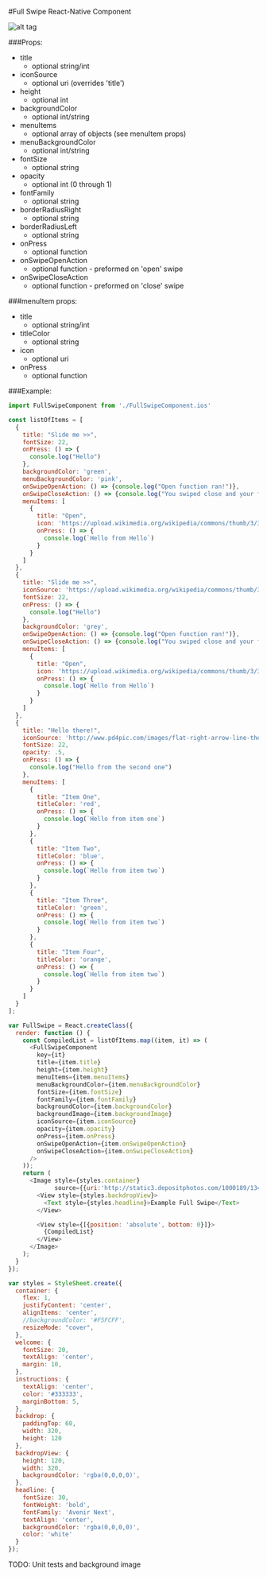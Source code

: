 #Full Swipe React-Native Component

![alt tag](https://raw.githubusercontent.com/natdm/FullSwipe/master/images/FullSwipe_resize.gif)


###Props:
* title
  *  optional string/int
* iconSource
  *  optional uri (overrides 'title')
* height
  *  optional int
* backgroundColor
  *  optional int/string
* menuItems
  *  optional array of objects (see menuItem props)
* menuBackgroundColor
  *  optional int/string
* fontSize
  *  optional string
* opacity
  *  optional int (0 through 1)
* fontFamily
  *  optional string
* borderRadiusRight
  * optional string
* borderRadiusLeft
  * optional string
* onPress
  *  optional function
* onSwipeOpenAction
  *  optional function - preformed on 'open' swipe
* onSwipeCloseAction
  *  optional function - preformed on 'close' swipe

###menuItem props:

* title
  *  optional string/int
* titleColor
  * optional string
* icon
  *  optional uri
* onPress
  *  optional function

###Example:

```javascript
import FullSwipeComponent from './FullSwipeComponent.ios'

const listOfItems = [
  {
    title: "Slide me >>",
    fontSize: 22,
    onPress: () => {
      console.log("Hello")
    },
    backgroundColor: 'green',
    menuBackgroundColor: 'pink',
    onSwipeOpenAction: () => {console.log("Open function ran!")},
    onSwipeCloseAction: () => {console.log("You swiped close and your function ran")},
    menuItems: [
      {
        title: "Open",
        icon: 'https://upload.wikimedia.org/wikipedia/commons/thumb/3/35/Tux.svg/2000px-Tux.svg.png',
        onPress: () => {
          console.log(`Hello from Hello`)
        }
      }
    ]
  },
  {
    title: "Slide me >>",
    iconSource: 'https://upload.wikimedia.org/wikipedia/commons/thumb/3/35/Tux.svg/2000px-Tux.svg.png',
    fontSize: 22,
    onPress: () => {
      console.log("Hello")
    },
    backgroundColor: 'grey',
    onSwipeOpenAction: () => {console.log("Open function ran!")},
    onSwipeCloseAction: () => {console.log("You swiped close and your function ran")},
    menuItems: [
      {
        title: "Open",
        icon: 'https://upload.wikimedia.org/wikipedia/commons/thumb/3/35/Tux.svg/2000px-Tux.svg.png',
        onPress: () => {
          console.log(`Hello from Hello`)
        }
      }
    ]
  },
  {
    title: "Hello there!",
    iconSource: 'http://www.pd4pic.com/images/flat-right-arrow-line-theme-action-icon.png',
    fontSize: 22,
    opacity: .5,
    onPress: () => {
      console.log("Hello from the second one")
    },
    menuItems: [
      {
        title: "Item One",
        titleColor: 'red',
        onPress: () => {
          console.log(`Hello from item one`)
        }
      },
      {
        title: "Item Two",
        titleColor: 'blue',
        onPress: () => {
          console.log(`Hello from item two`)
        }
      },
      {
        title: "Item Three",
        titleColor: 'green',
        onPress: () => {
          console.log(`Hello from item two`)
        }
      },
      {
        title: "Item Four",
        titleColor: 'orange',
        onPress: () => {
          console.log(`Hello from item two`)
        }
      }
    ]
  }
];

var FullSwipe = React.createClass({
  render: function () {
    const CompiledList = listOfItems.map((item, it) => (
      <FullSwipeComponent
        key={it}
        title={item.title}
        height={item.height}
        menuItems={item.menuItems}
        menuBackgroundColor={item.menuBackgroundColor}
        fontSize={item.fontSize}
        fontFamily={item.fontFamily}
        backgroundColor={item.backgroundColor}
        backgroundImage={item.backgroundImage}
        iconSource={item.iconSource}
        opacity={item.opacity}
        onPress={item.onPress}
        onSwipeOpenAction={item.onSwipeOpenAction}
        onSwipeCloseAction={item.onSwipeCloseAction}
      />
    ));
    return (
      <Image style={styles.container}
             source={{uri:'http://static3.depositphotos.com/1000189/134/i/950/depositphotos_1340581-Green-Grass-Background.jpg'}}>
        <View style={styles.backdropView}>
          <Text style={styles.headline}>Example Full Swipe</Text>
        </View>

        <View style={[{position: 'absolute', bottom: 0}]}>
          {CompiledList}
        </View>
      </Image>
    );
  }
});

var styles = StyleSheet.create({
  container: {
    flex: 1,
    justifyContent: 'center',
    alignItems: 'center',
    //backgroundColor: '#F5FCFF',
    resizeMode: "cover",
  },
  welcome: {
    fontSize: 20,
    textAlign: 'center',
    margin: 10,
  },
  instructions: {
    textAlign: 'center',
    color: '#333333',
    marginBottom: 5,
  },
  backdrop: {
    paddingTop: 60,
    width: 320,
    height: 120
  },
  backdropView: {
    height: 120,
    width: 320,
    backgroundColor: 'rgba(0,0,0,0)',
  },
  headline: {
    fontSize: 30,
    fontWeight: 'bold',
    fontFamily: 'Avenir Next',
    textAlign: 'center',
    backgroundColor: 'rgba(0,0,0,0)',
    color: 'white'
  }
});
```

TODO: Unit tests and background image